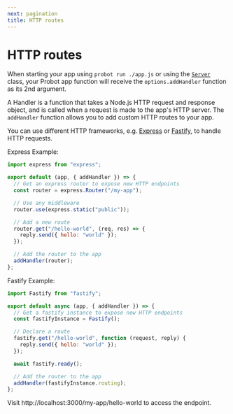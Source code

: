 ```yaml
---
next: pagination
title: HTTP routes
---
```


# HTTP routes

When starting your app using `probot run ./app.js` or using the [`Server`](/docs/development/#use-server) class, your Probot app function will receive the `options.addHandler` function as its 2nd argument.

A Handler is a function that takes a Node.js HTTP request and response object, and is called when a request is made to the app's HTTP server. The `addHandler` function allows you to add custom HTTP routes to your app.

You can use different HTTP frameworks, e.g. [Express](https://expressjs.com/) or [Fastify](https://www.fastify.iodev/), to handle HTTP requests.

Express Example:

```js
import express from "express";

export default (app, { addHandler }) => {
  // Get an express router to expose new HTTP endpoints
  const router = express.Router("/my-app");

  // Use any middleware
  router.use(express.static("public"));

  // Add a new route
  router.get("/hello-world", (req, res) => {
    reply.send({ hello: "world" });
  });

  // Add the router to the app
  addHandler(router);
};
```

Fastify Example:

```js
import Fastify from "fastify";

export default async (app, { addHandler }) => {
  // Get a fastify instance to expose new HTTP endpoints
  const fastifyInstance = Fastify();

  // Declare a route
  fastify.get("/hello-world", function (request, reply) {
    reply.send({ hello: "world" });
  });

  await fastify.ready();

  // Add the router to the app
  addHandler(fastifyInstance.routing);
};
```

Visit http://localhost:3000/my-app/hello-world to access the endpoint.
